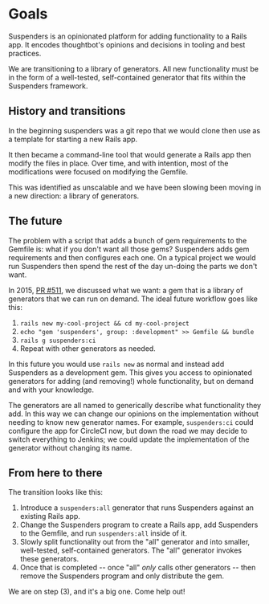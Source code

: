 # Goals

Suspenders is an opinionated platform for adding functionality to a Rails app.
It encodes thoughtbot's opinions and decisions in tooling and best practices.

We are transitioning to a library of generators. All new functionality must be
in the form of a well-tested, self-contained generator that fits within the
Suspenders framework.

## History and transitions

In the beginning suspenders was a git repo that we would clone then use as a
template for starting a new Rails app.

It then became a command-line tool that would generate a Rails app then modify
the files in place. Over time, and with intention, most of the modifications
were focused on modifying the Gemfile.

This was identified as unscalable and we have been slowing been moving in a new
direction: a library of generators.

## The future

The problem with a script that adds a bunch of gem requirements to the Gemfile
is: what if you don't want all those gems? Suspenders adds gem requirements and
then configures each one. On a typical project we would run Suspenders then
spend the rest of the day un-doing the parts we don't want.

In 2015, [PR #511], we discussed what we want: a gem that is a library of
generators that we can run on demand. The ideal future workflow goes like this:

[PR #511]: https://github.com/thoughtbot/suspenders/pull/511

1. `rails new my-cool-project && cd my-cool-project`
2. `echo "gem 'suspenders', group: :development" >> Gemfile && bundle`
3. `rails g suspenders:ci`
4. Repeat with other generators as needed.

In this future you would use `rails new` as normal and instead add Suspenders
as a development gem. This gives you access to opinionated generators for
adding (and removing!) whole functionality, but on demand and with your
knowledge.

The generators are all named to generically describe what functionality they
add. In this way we can change our opinions on the implementation without
needing to know new generator names. For example, `suspenders:ci` could
configure the app for CircleCI now, but down the road we may decide to switch
everything to Jenkins; we could update the implementation of the generator
without changing its name.

## From here to there

The transition looks like this:

1. Introduce a `suspenders:all` generator that runs Suspenders against an
   existing Rails app.
2. Change the Suspenders program to create a Rails app, add Suspenders to the
   Gemfile, and run `suspenders:all` inside of it.
3. Slowly split functionality out from the "all" generator and into smaller,
   well-tested, self-contained generators. The "all" generator invokes these
   generators.
4. Once that is completed -- once "all" _only_ calls other generators -- then
   remove the Suspenders program and only distribute the gem.

We are on step (3), and it's a big one. Come help out!
